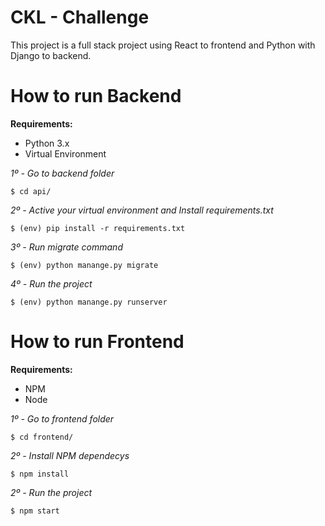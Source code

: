 
# CKL - Challenge

This project is a full stack project using React to frontend and Python with Django to backend.


# How to run Backend

**Requirements:**
 - Python 3.x
 - Virtual Environment 

*1º - Go to backend folder*

    $ cd api/

*2º - Active your virtual environment and Install requirements.txt*

    $ (env) pip install -r requirements.txt

*3º - Run migrate command*

    $ (env) python manange.py migrate	

*4º - Run the project*

    $ (env) python manange.py runserver	


# How to run Frontend

**Requirements:**
 - NPM
 - Node

*1º - Go to frontend folder*

    $ cd frontend/

*2º - Install NPM dependecys*

    $ npm install	

*2º - Run the project*

    $ npm start
